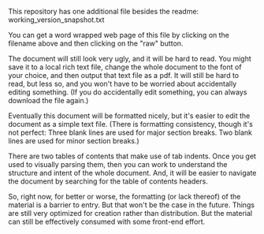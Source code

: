 This repository has one additional file besides the readme: working_version_snapshot.txt

You can get a word wrapped web page of this file by clicking on the filename above and then clicking on the "raw" button.

The document will still look very ugly, and it will be hard to read. You might save it to a local rich text file, change the whole document to the font of your choice, and then output that text file as a pdf. It will still be hard to read, but less so, and you won't have to be worried about accidentally editing something. (If you do accidentally edit something, you can always download the file again.)

Eventually this document will be formatted nicely, but it's easier to edit the document as a simple text file. (There is formatting consistency, though it's not perfect: Three blank lines are used for major section breaks. Two blank lines are used for minor section breaks.)

There are two tables of contents that make use of tab indents. Once you get used to visually parsing them, then you can work to understand the structure and intent of the whole document. And, it will be easier to navigate the document by searching for the table of contents headers.

So, right now, for better or worse, the formatting (or lack thereof) of the material is a barrier to entry. But that won't be the case in the future. Things are still very optimized for creation rather than distribution. But the material can still be effectively consumed with some front-end effort.


